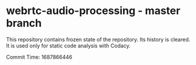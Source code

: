 # webrtc-audio-processing - master branch

This repository contains frozen state of the repository.
Its history is cleared. It is used only for static code
analysis with Codacy.

Commit Time: 1687866446